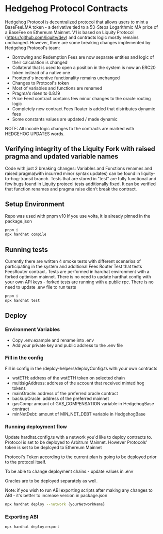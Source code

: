 # Hedgehog Protocol Contracts

Hedgehog Protocol is decentralized protocol that allows users to mint a BaseFeeLMA token - a derivative tied to a 50-Steps Logarithmic MA
price of a BaseFee on Ethereum Mainnet.
V1 is based on Liquity Protocol (https://github.com/liquity/dev) and contracts logic mostly remains unchanged.
However, there are some breaking changes implemented by Hedgehog Protocol's team:

- Borrowing and Redemption Fees are now separate entities and logic of their calculation is changed
- Collateral that is used to open a position in the system is now an ERC20 token instead of a native one
- Frontend's incentive functionality remains unchanged
- Changes to Protocol's token
- Most of variables and functions are renamed
- Pragma's risen to 0.8.19
- Price Feed contract contains few minor changes to the oracle routing logic
- Completely new contract Fees Router is added that distributes dynamic fees
- Some constants values are updated / made dynamic

NOTE: All incode logic changes to the contracts are marked with HEDGEHOG UPDATES words.

## Verifying integrity of the Liquity Fork with raised pragma and updated variable names

Code with just 2 breaking changes: Variables and Functions renames and raised pragma(with incurred minor syntax updates) can be found in liquity-to-hog-transit branch.
Tests that are stored in "test" are fully functional and few bugs found in Liquity protocol tests additionally fixed.
It can be verified that function renames and pragma raise didn't break the contract.

## Setup Environment

Repo was used with pnpm v10
If you use volta, it is already pinned in the package.json

```bash
pnpm i
npx hardhat compile
```

## Running tests

Currently there are written 4 smoke tests with different scenarios of participating in the system and additional Fees Router Test that
tests FeesRouter contract.
Tests are performed in hardhat environment with a forked optimism mainnet.
There is no need to update hardhat config with your own API keys - forked tests are running with a public rpc.
There is no need to update .env file to run tests

```bash
pnpm i
npx hardhat test
```

## Deploy

### Environment Variables

- Copy .env.example and rename into .env
- Add your private key and public address to the .env file

### Fill in the config

Fill in config in the /deploy-helpers/deployConfig.ts with your own contracts

- wstETH: address of the wstETH token on selected chain
- multisigAddress: address of the account that received minted hog tokens
- mainOracle: address of the preferred oracle contract
- backupOracle: address of the preferred mainnet
- gasComp: amount of GAS_COMPENSATION variable in HedgehogBase contract
- minNetDebt: amount of MIN_NET_DEBT variable in HedgehogBase

### Running deployment flow

Update hardhat.config.ts with a network you'd like to deploy contracts to.
Protocol is set to be deployed to Arbitrum Mainnet. However Protocols' token is set to be deployed to Ethereum Mainnet

Protocol's Token according to the current plan is going to be deployed prior to the protocol itself.

To be able to change deployment chains - update values in .env

Oracles are to be deployed separately as well.

Note: if you wish to run ABI exporting scripts after making any changes to ABI - it's better to increase version in package.json

```bash
npx hardhat deploy --network {yourNetworkName}
```

### Exporting ABI

```bash
npx hardhat deploy:export
```

